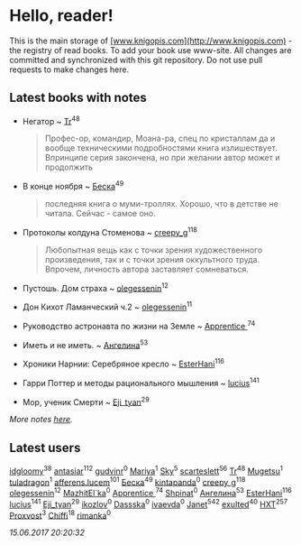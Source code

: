 # Hello, reader!
This is the main storage of [www.knigopis.com](http://www.knigopis.com) - the registry of read books.
To add your book use www-site. All changes are committed and synchronized with this git repository.
Do not use pull requests to make changes here.


## Latest books with notes
* Негатор ~ [Tr](users/122/12282474-vkontakte)<sup>48</sup>
    > Профес-ор, командир, Моана-ра, спец по кристаллам да и вообще техническими подробностями книга излишествует. 
    > Впринципе серия закончена, но при желании автор может и продолжить

* В конце ноября ~ [Беска](users/157/1577468-vkontakte)<sup>49</sup>
    > последняя книга о муми-троллях. Хорошо, что в детстве не читала. Сейчас - самое оно.

* Протоколы колдуна Стоменова ~ [creepy_g](users/747/74743045-vkontakte)<sup>118</sup>
    > Любопытная вещь как с точки зрения художественного произведения, так и с точки зрения оккультного труда. Впрочем, личность автора заставляет сомневаться.

* Пустошь. Дом страха ~ [olegessenin](users/390/3901448-vkontakte)<sup>12</sup>

* Дон Кихот Ламанческий ч.2 ~ [olegessenin](users/390/3901448-vkontakte)<sup>11</sup>

* Руководство астронавта по жизни на Земле ~ [Apprentice ](users/528/52821952-vkontakte)<sup>74</sup>

* Иметь и не иметь. ~ [Ангелина](users/837/83788782-vkontakte)<sup>53</sup>

* Хроники Нарнии: Серебряное кресло ~ [EsterHani](users/305/30558181-vkontakte)<sup>116</sup>

* Гарри Поттер и методы рационального мышления ~ [lucius](users/838/83820536-yandex)<sup>141</sup>

* Мор, ученик Смерти ~ [Eji_tyan](users/235/2352103981-twitter)<sup>29</sup>


_More notes [here](latest_books_with_notes.md)._


## Latest users
[idgloomy](users/871/87187820-vkontakte)<sup>38</sup> 
[antasiar](users/688/68827372-vkontakte)<sup>112</sup> 
[gudvinr](users/108/108740102521248876385-google)<sup>0</sup> 
[Mariya](users/171/17119404-vkontakte)<sup>1</sup> 
[Sky](users/118/118049897850017649660-google)<sup>5</sup> 
[scarteslett](users/201/201967417-vkontakte)<sup>56</sup> 
[Tr](users/122/12282474-vkontakte)<sup>48</sup> 
[Mugetsu](users/110/110654020423735976376-google)<sup>1</sup> 
[tuladragon](users/408/408987669-vkontakte)<sup>1</sup> 
[afferens.lucem](users/196/196071655-vkontakte)<sup>101</sup> 
[Беска](users/157/1577468-vkontakte)<sup>49</sup> 
[kintapanda](users/112/11266965-vkontakte)<sup>0</sup> 
[creepy_g](users/747/74743045-vkontakte)<sup>118</sup> 
[olegessenin](users/390/3901448-vkontakte)<sup>12</sup> 
[MazhitEl`ka](users/107/107168359403805629275-google)<sup>0</sup> 
[Apprentice ](users/528/52821952-vkontakte)<sup>74</sup> 
[Shpinat](users/136/1367331593336478-facebook)<sup>0</sup> 
[Ангелина](users/837/83788782-vkontakte)<sup>53</sup> 
[EsterHani](users/305/30558181-vkontakte)<sup>116</sup> 
[lucius](users/838/83820536-yandex)<sup>141</sup> 
[Eji_tyan](users/235/2352103981-twitter)<sup>29</sup> 
[ikozlov](users/113/113575116124799570565-google)<sup>0</sup> 
[Dassska](users/154/1548904568487232-facebook)<sup>0</sup> 
[ivaevda](users/499/499871320-yandex)<sup>0</sup> 
[Janet](users/108/108113656204404967440-google)<sup>542</sup> 
[exulted](users/100/100599204551896265722-google)<sup>40</sup> 
[HXT](users/100/100002563462782-facebook)<sup>257</sup> 
[Proxvost](users/102/102171422-vkontakte)<sup>3</sup> 
[Chiffi](users/105/105831994080785626680-google)<sup>18</sup> 
[rimanka](users/408/4084951-vkontakte)<sup>0</sup> 


_15.06.2017 20:20:32_
